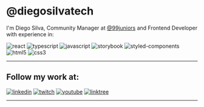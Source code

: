 # @diegosilvatech

I'm Diego Silva, Community Manager at [@99juniors](https://github.com/99juniors) and Frontend Developer with experience in:

![react](https://img.shields.io/badge/react%20-%2320232a.svg?&style=for-the-badge&logo=react&logoColor=%23ED145B)
![typescript](https://img.shields.io/badge/typescript%20-%2320232a.svg?&style=for-the-badge&logo=typescript&logoColor=%23ED145B)
![javascript](https://img.shields.io/badge/javascript%20-%2320232a.svg?&style=for-the-badge&logo=javascript&logoColor=%23ED145B)
![storybook](https://img.shields.io/badge/storybook%20-%2320232a.svg?&style=for-the-badge&logo=storybook&logoColor=%23ED145B)
![styled-components](https://img.shields.io/badge/styled--components%20-%2320232a.svg?&style=for-the-badge&logo=styled-components&logoColor=%23ED145B)
![html5](https://img.shields.io/badge/html%20-%2320232a.svg?&style=for-the-badge&logo=html5&logoColor=%23ED145B)
![css3](https://img.shields.io/badge/css%20-%2320232a.svg?&style=for-the-badge&logo=css3&logoColor=%23ED145B)

---

## Follow my work at:

[![linkedin](https://img.shields.io/badge/linkedin-@diegosilvatech-0e76a8?style=for-the-badge&logo=linkedin&logoColor=%230e76a8)](https://linkedin.com/in/diegosilvatech)
[![twitch](https://img.shields.io/badge/twitch-@diegosilvatech-6441a5?style=for-the-badge&logo=twitch)](https://www.twitch.tv/diegosilvatech)
[![youtube](https://img.shields.io/badge/youtube-@diegosilvatech-cc0000?style=for-the-badge&logo=youtube&logoColor=%23cc0000)](https://www.youtube.com/channel/UCECVV8ODiaQtur7EyS73i1g/videos)
[![linktree](https://img.shields.io/badge/linktree-@diegosilvatech-11c76f?style=for-the-badge&logo=linktree)](https://linktr.ee/diegosilvatech)

---

